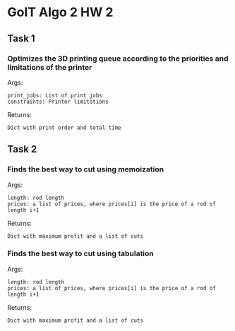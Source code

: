 # GoIT Algo 2 HW 2

## Task 1

### Optimizes the 3D printing queue according to the priorities and limitations of the printer

Args:

    print_jobs: List of print jobs
    constraints: Printer limitations

Returns:

    Dict with print order and total time


## Task 2

### Finds the best way to cut using memoization

Args:

    length: rod length
    prices: a list of prices, where prices[i] is the price of a rod of length i+1

Returns:

    Dict with maximum profit and a list of cuts



### Finds the best way to cut using tabulation

Args:

    length: rod length
    prices: a list of prices, where prices[i] is the price of a rod of length i+1

Returns:

    Dict with maximum profit and a list of cuts
